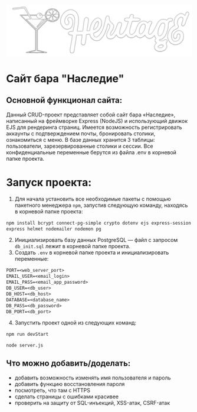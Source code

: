 ![Heritage Bar](/public/img/logo_negate.png)
# Сайт бара "Наследие"
## Основной функционал сайта:
Данный CRUD-проект представляет собой сайт бара «Наследие», написанный на фреймворке Express (NodeJS) и использующий движок EJS для рендеринга страниц. Имеется возможность регистрировать аккаунты с подтверждением почты, бронировать столики, ознакомиться с меню. В базе данных хранится 3 таблицы: пользователи, зарезервированные столики и сессии. Все конфиденциальные переменные берутся из файла .env в корневой папке проекта.
# Запуск проекта:
1. Для начала установить все необходимые пакеты с помощью пакетного менеджера <code>npm</code>, запустив следующую команду, находясь в корневой папке проекта:
```
npm install bcrypt connect-pg-simple crypto dotenv ejs express-session express helmet nodemailer nodemon pg
```
2. Инициализировать базу данных PostgreSQL — файл с запросом <code>db_init.sql</code> лежит в корневой папке проекта.
3. Создать <code>.env</code> в корневой папке проекта и инициализировать переменные:
```env
PORT=<web_server_port>
EMAIL_USER=<email_login>
EMAIL_PASS=<email_app_password>
DB_USER=<db_user>
DB_HOST=<db_host>
DATABASE=<database_name>
DB_PASS=<db_password>
DB_PORT=<db_port>
```
4. Запустить проект одной из следующих команд:
```
npm run devStart
```
```
node server.js
```
## Что можно добавить/доделать:
* добавить возможность изменять имя пользователя и пароль
* добавить функцию восстановления пароля
* посмотреть, что там с HTTPS
* сделать страницы с ошибками красивее
* проверить на защиту от SQL-инъекций, XSS-атак, CSRF-атак